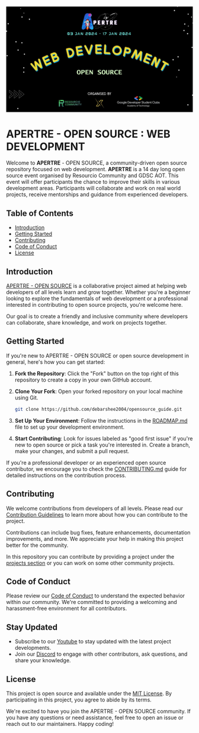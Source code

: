 ![Logo](./assets/logo.jpeg)

# APERTRE - OPEN SOURCE : WEB DEVELOPMENT

Welcome to **APERTRE** - OPEN SOURCE, a community-driven open source repository focused on web development. **APERTRE** is a 14 day long open source event organised by Resourcio Community and GDSC AOT. This event will offer participants the chance to improve their skills in various development areas. Participants will collaborate and work on real world projects, receive mentorships and guidance from experienced developers.

## Table of Contents
- [Introduction](#introduction)
- [Getting Started](#getting-started)
- [Contributing](#contributing)
- [Code of Conduct](#code-of-conduct)
- [License](#license)

## Introduction

[APERTRE - OPEN SOURCE](https://github.com/debarshee2004/apertre_opensource) is a collaborative project aimed at helping web developers of all levels learn and grow together. Whether you're a beginner looking to explore the fundamentals of web development or a professional interested in contributing to open source projects, you're welcome here.

Our goal is to create a friendly and inclusive community where developers can collaborate, share knowledge, and work on projects together.

## Getting Started

If you're new to APERTRE - OPEN SOURCE or open source development in general, here's how you can get started:

1. **Fork the Repository**: Click the "Fork" button on the top right of this repository to create a copy in your own GitHub account.

2. **Clone Your Fork**: Open your forked repository on your local machine using Git.

   ```bash
   git clone https://github.com/debarshee2004/opensource_guide.git
   ```

3. **Set Up Your Environment**: Follow the instructions in the [ROADMAP.md](./ROADMAP.md) file to set up your development environment.

4. **Start Contributing**: Look for issues labeled as "good first issue" if you're new to open source or pick a task you're interested in. Create a branch, make your changes, and submit a pull request.

If you're a professional developer or an experienced open source contributor, we encourage you to check the [CONTRIBUTING.md](./CONTRIBUTING.md) guide for detailed instructions on the contribution process.

## Contributing

We welcome contributions from developers of all levels. Please read our [Contribution Guidelines](./CONTRIBUTING.md) to learn more about how you can contribute to the project.

Contributions can include bug fixes, feature enhancements, documentation improvements, and more. We appreciate your help in making this project better for the community.

In this repository you can contribute by providing a project under the [projects section](./projects/) or you can work on some other community projects.

## Code of Conduct

Please review our [Code of Conduct](./CODE_OF_CONDUCT.md) to understand the expected behavior within our community. We're committed to providing a welcoming and harassment-free environment for all contributors.

## Stay Updated

- Subscribe to our [Youtube](https://youtube.com/@resourciocommunity?si=uSa7G7ZfZd5c5kWz) to stay updated with the latest project developments.
- Join our [Discord](https://bit.ly/rc22discord) to engage with other contributors, ask questions, and share your knowledge.

## License

This project is open source and available under the [MIT License](./LICENSE). By participating in this project, you agree to abide by its terms.

We're excited to have you join the APERTRE - OPEN SOURCE community. If you have any questions or need assistance, feel free to open an issue or reach out to our maintainers. Happy coding!